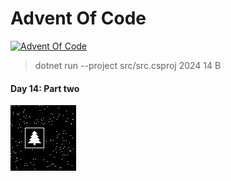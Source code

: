 # Advent Of Code

[![Advent Of Code](https://github.com/DimsFromDergachy/AdventOfCode/actions/workflows/AdventOfCode.yml/badge.svg)](https://github.com/DimsFromDergachy/AdventOfCode/actions/workflows/AdventOfCode.yml)

> dotnet run --project src/src.csproj 2024 14 B

#### Day 14: Part two

![Should be a picture of a Christmas tree](./src/Solvers/2024/Data/Day14_008159.jpg "The Easter egg")